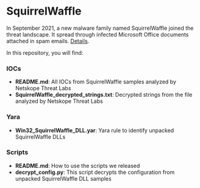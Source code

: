 # SquirrelWaffle
In September 2021, a new malware family named SquirrelWaffle joined the threat landscape. It spread through infected Microsoft Office documents attached in spam emails. [Details](https://www.netskope.com/blog/squirrelwaffle-new-malware-loader-delivering-cobalt-strike-and-qakbot).

In this repository, you will find:

### IOCs
* **README.md**: All IOCs from SquirrelWaffle samples analyzed by Netskope Threat Labs
* **SquirrelWaffle_decrypted_strings.txt**: Decrypted strings from the file analyzed by Netskope Threat Labs

### Yara
* **Win32_SquirrelWaffle_DLL.yar**: Yara rule to identify unpacked SquirrelWaffle DLLs

### Scripts
* **README.md**: How to use the scripts we released
* **decrypt_config.py**: This script decrypts the configuration from unpacked SquirrelWaffle DLL samples
